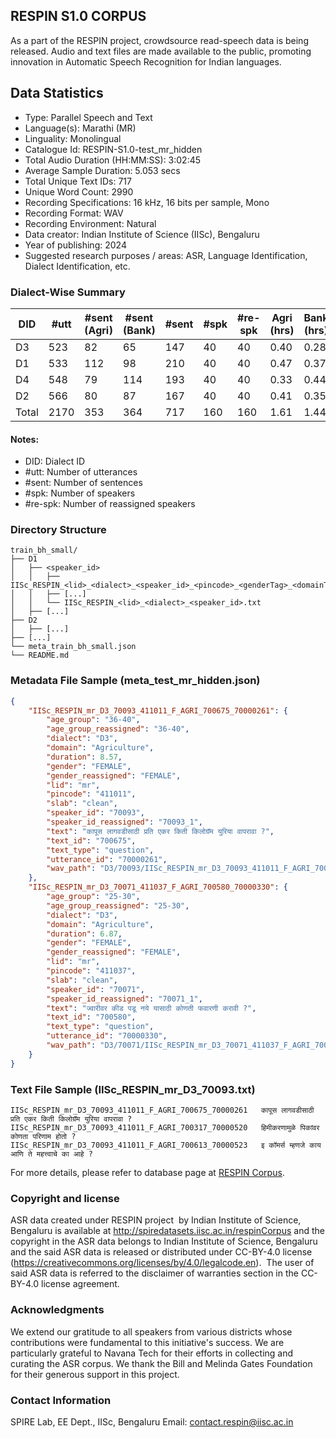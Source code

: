 ## RESPIN S1.0 CORPUS ##

As a part of the RESPIN project, crowdsource read-speech data is being released. Audio and text files
are made available to the public, promoting innovation in Automatic Speech Recognition for Indian languages.

## Data Statistics ##

- Type: Parallel Speech and Text
- Language(s): Marathi (MR)
- Linguality: Monolingual
- Catalogue Id: RESPIN-S1.0-test_mr_hidden
- Total Audio Duration (HH:MM:SS): 3:02:45
- Average Sample Duration: 5.053 secs
- Total Unique Text IDs: 717
- Unique Word Count: 2990
- Recording Specifications: 16 kHz, 16 bits per sample, Mono
- Recording Format: WAV
- Recording Environment: Natural
- Data creator: Indian Institute of Science (IISc), Bengaluru
- Year of publishing: 2024
- Suggested research purposes / areas: ASR, Language Identification, Dialect Identification, etc.

### Dialect-Wise Summary ###
| DID   | #utt | #sent (Agri) | #sent (Bank) | #sent | #spk | #re-spk | Agri (hrs) | Bank (hrs) | Total (hrs) |
|-------|------|--------------|--------------|-------|------|---------|------------|------------|-------------|
| D3 | 523 | 82 | 65 | 147 | 40 | 40 | 0.40 | 0.28 | 0.68 |
| D1 | 533 | 112 | 98 | 210 | 40 | 40 | 0.47 | 0.37 | 0.84 |
| D4 | 548 | 79 | 114 | 193 | 40 | 40 | 0.33 | 0.44 | 0.77 |
| D2 | 566 | 80 | 87 | 167 | 40 | 40 | 0.41 | 0.35 | 0.76 |
| Total | 2170 | 353 | 364 | 717 | 160 | 160 | 1.61 | 1.44 | 3.05 |



#### Notes:
- DID: Dialect ID
- #utt: Number of utterances
- #sent: Number of sentences
- #spk: Number of speakers
- #re-spk: Number of reassigned speakers

### Directory Structure ###
```
train_bh_small/
├── D1
│   ├── <speaker_id>
│   │   ├── IISc_RESPIN_<lid>_<dialect>_<speaker_id>_<pincode>_<genderTag>_<domainTag>_<text_id>_<uttid>.wav
│   │   ├── [...]
│   │   └── IISc_RESPIN_<lid>_<dialect>_<speaker_id>.txt
│   ├── [...]
├── D2
│   ├── [...]
├── [...]
└── meta_train_bh_small.json
└── README.md
```

### Metadata File Sample (meta_test_mr_hidden.json) ###

```json
{
    "IISc_RESPIN_mr_D3_70093_411011_F_AGRI_700675_70000261": {
        "age_group": "36-40",
        "age_group_reassigned": "36-40",
        "dialect": "D3",
        "domain": "Agriculture",
        "duration": 8.57,
        "gender": "FEMALE",
        "gender_reassigned": "FEMALE",
        "lid": "mr",
        "pincode": "411011",
        "slab": "clean",
        "speaker_id": "70093",
        "speaker_id_reassigned": "70093_1",
        "text": "कापूस लागवडीसाठी प्रति एकर किती किलोग्रॅम युरिया वापरावा ?",
        "text_id": "700675",
        "text_type": "question",
        "utterance_id": "70000261",
        "wav_path": "D3/70093/IISc_RESPIN_mr_D3_70093_411011_F_AGRI_700675_70000261.wav"
    },
    "IISc_RESPIN_mr_D3_70071_411037_F_AGRI_700580_70000330": {
        "age_group": "25-30",
        "age_group_reassigned": "25-30",
        "dialect": "D3",
        "domain": "Agriculture",
        "duration": 6.87,
        "gender": "FEMALE",
        "gender_reassigned": "FEMALE",
        "lid": "mr",
        "pincode": "411037",
        "slab": "clean",
        "speaker_id": "70071",
        "speaker_id_reassigned": "70071_1",
        "text": "ज्वारीवर कीड पडू नये यासाठी कोणती फवारणी करावी ?",
        "text_id": "700580",
        "text_type": "question",
        "utterance_id": "70000330",
        "wav_path": "D3/70071/IISc_RESPIN_mr_D3_70071_411037_F_AGRI_700580_70000330.wav"
    }
}
```

### Text File Sample (IISc_RESPIN_mr_D3_70093.txt) ###
```
IISc_RESPIN_mr_D3_70093_411011_F_AGRI_700675_70000261	कापूस लागवडीसाठी प्रति एकर किती किलोग्रॅम युरिया वापरावा ?
IISc_RESPIN_mr_D3_70093_411011_F_AGRI_700317_70000520	हिमीकरणामुळे पिकांवर कोणता परिणाम होतो ?
IISc_RESPIN_mr_D3_70093_411011_F_AGRI_700613_70000523	इ कॉमर्स म्हणजे काय आणि ते महत्त्वाचे का आहे ?
```

For more details, please refer to database page at [RESPIN Corpus](http://spiredatasets.iisc.ac.in/respinCorpus).

### Copyright and license ###

ASR data created under RESPIN project  by Indian Institute of Science, Bengaluru is available
at http://spiredatasets.iisc.ac.in/respinCorpus and the copyright in the ASR data belongs to
Indian Institute of Science, Bengaluru and the said ASR data is released or distributed under
CC-BY-4.0 license (https://creativecommons.org/licenses/by/4.0/legalcode.en).  The user of
said ASR data is referred to the disclaimer of warranties section in the CC-BY-4.0 license
agreement.


### Acknowledgments ###

We extend our gratitude to all speakers from various districts whose contributions were fundamental to this initiative's success.
We are particularly grateful to Navana Tech for their efforts in collecting and curating the ASR corpus.
We thank the Bill and Melinda Gates Foundation for their generous support in this project.

### Contact Information ###

SPIRE Lab, EE Dept., IISc, Bengaluru
Email: contact.respin@iisc.ac.in
